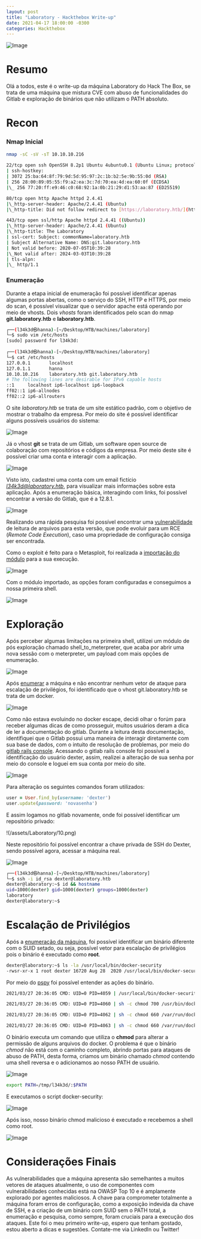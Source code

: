 ```yaml
---
layout: post
title: "Laboratory - Hackthebox Write-up"
date: 2021-04-17 18:00:00 -0300
categories: Hackthebox
---
```

![Image](/assets/Laboratory/1.png)
# Resumo
Olá a todos, este é o write-up da máquina Laboratory do Hack The Box, se trata de uma máquina que mistura CVE com abuso de funcionalidades do Gitlab e exploração de binários que não utilizam o PATH absoluto.

# Recon


### Nmap Inicial

```sh
nmap -sC -sV -sT 10.10.10.216
   
22/tcp open ssh OpenSSH 8.2p1 Ubuntu 4ubuntu0.1 (Ubuntu Linux; protocol 2.0)
| ssh-hostkey:
| 3072 25:ba:64:8f:79:9d:5d:95:97:2c:1b:b2:5e:9b:55:0d (RSA)
| 256 28:00:89:05:55:f9:a2:ea:3c:7d:70:ea:4d:ea:60:0f (ECDSA)
|\_ 256 77:20:ff:e9:46:c0:68:92:1a:0b:21:29:d1:53:aa:87 (ED25519)

80/tcp open http Apache httpd 2.4.41
|\_http-server-header: Apache/2.4.41 (Ubuntu)
|\_http-title: Did not follow redirect to [https://laboratory.htb/](https://laboratory.htb/)

443/tcp open ssl/http Apache httpd 2.4.41 ((Ubuntu))
|\_http-server-header: Apache/2.4.41 (Ubuntu)
|\_http-title: The Laboratory
| ssl-cert: Subject: commonName=laboratory.htb
| Subject Alternative Name: DNS:git.laboratory.htb
| Not valid before: 2020-07-05T10:39:28
|\_Not valid after: 2024-03-03T10:39:28
| tls-alpn:
|\_ http/1.1
```

### Enumeração

Durante a etapa inicial de enumeração foi possível identificar apenas algumas portas abertas, como o serviço do SSH, HTTP e HTTPS, por meio do scan, é possível visualizar que o servidor apache está operando por meio de vhosts.
Dois *vhosts* foram identificados pelo scan do nmap **git.laboratory.htb** e **laboratory.htb**.

```bash 
┌──(l34k3d㉿hanna)-[~/Desktop/HTB/machines/laboratory]
└─$ sudo vim /etc/hosts           
[sudo] password for l34k3d: 
                                     
┌──(l34k3d㉿hanna)-[~/Desktop/HTB/machines/laboratory]
└─$ cat /etc/hosts                                          
127.0.0.1       localhost
127.0.1.1       hanna
10.10.10.216    laboratory.htb git.laboratory.htb
# The following lines are desirable for IPv6 capable hosts
::1     localhost ip6-localhost ip6-loopback
ff02::1 ip6-allnodes
ff02::2 ip6-allrouters

```

O site *laboratory.htb* se trata de um site estático padrão, com o objetivo de mostrar o trabalho da empresa. Por meio do site é possível identificar alguns possíveis usuários do sistema:

![Image](/assets/Laboratory/2.png)

Já o vhost **git** se trata de um Gitlab, um software open source de colaboração com repositórios e códigos da empresa. Por meio deste site é possível criar uma conta e interagir com a aplicação.

![Image](/assets/Laboratory/3.png)

Visto isto, cadastrei uma conta com um email fictício *l34k3d@laboratory.htb*, para visualizar mais informações sobre esta aplicação. Após a enumeração básica, interagindo com links, foi possível encontrar a versão do Gitlab, que é a 12.8.1.

![Image](/assets/Laboratory/4.png)

Realizando uma rápida pesquisa foi possível encontrar uma [vulnerabilidade](https://packetstormsecurity.com/files/160441/GitLab-File-Read-Remote-Code-Execution.html) de leitura de arquivos para esta versão, que pode evoluir para um RCE (*Remote Code Execution*), caso uma propriedade de configuração consiga ser encontrada.

Como o exploit é feito para o Metasploit, foi realizada a [importação do módulo](https://www.hackers-arise.com/post/2017/06/08/metasploit-basics-part-7-adding-a-new-module-eternalblue) para a sua execução.

![Image](/assets/Laboratory/5.png)

Com o módulo importado, as opções foram configuradas e conseguimos a nossa primeira shell.

![Image](/assets/Laboratory/6.png)
# Exploração

Após perceber algumas limitações na primeira shell, utilizei um módulo de pós exploração chamado shell_to_meterpreter, que acaba por abrir uma nova sessão com o meterpreter, um payload com mais opções de enumeração.

![Image](/assets/Laboratory/7.png)

Após [enumerar](https://book.hacktricks.xyz/linux-unix/privilege-escalation) a máquina e não encontrar nenhum vetor de ataque para escalação de privilégios, foi identificado que o vhost git.laboratory.htb se trata de um docker.

![Image](/assets/Laboratory/8.png)

Como não estava evoluindo no docker escape, decidi olhar o forúm para receber algumas dicas de como prosseguir, muitos usuários deram a dica de ler a documentação do gitlab.
Durante a leitura desta documentação, identifiquei que o Gitlab possui uma maneira de interagir diretamente com sua base de dados, com o intuito de resolução de problemas, por meio do [gitlab rails console](https://docs.gitlab.com/ee/administration/troubleshooting/navigating_gitlab_via_rails_console.html).
Acessando o gitlab rails console foi possível a identificação do usuário dexter, assim, realizei a alteração de sua senha por meio do console e loguei em sua conta por meio do site.

![Image](/assets/Laboratory/9.png)

Para alteração os seguintes comandos foram utilizados:

```rb
user = User.find_by(username: 'dexter')
user.update(password: 'novasenha')
```
E assim logamos no gitlab novamente, onde foi possível identificar um repositório privado:

!(/assets/Laboratory/10.png)

Neste repositório foi possível encontrar a chave privada de SSH do Dexter, sendo possível agora, acessar a máquina real.

![Image](/assets/Laboratory/11.png)

```bash
┌──(l34k3d㉿hanna)-[~/Desktop/HTB/machines/laboratory]
└─$ ssh -i id_rsa dexter@laboratory.htb
dexter@laboratory:~$ id && hostname
uid=1000(dexter) gid=1000(dexter) groups=1000(dexter)
laboratory
dexter@laboratory:~$ 
```

# Escalação de Privilégios

Após a [enumeração da máquina](https://book.hacktricks.xyz/linux-unix/privilege-escalation), foi possível identificar um binário diferente com o SUID setado, ou seja, possível vetor para escalação de privilégios pois o binário é executado como **root**. 

```bash
dexter@laboratory:~$ ls -la /usr/local/bin/docker-security 
-rwsr-xr-x 1 root dexter 16720 Aug 28  2020 /usr/local/bin/docker-security
```

Por meio do [pspy](https://github.com/DominicBreuker/pspy) foi possível entender as ações do binário.

```bash
2021/03/27 20:36:05 CMD: UID=0 PID=4059 | /usr/local/bin/docker-security

2021/03/27 20:36:05 CMD: UID=0 PID=4060 | sh -c chmod 700 /usr/bin/docker

2021/03/27 20:36:05 CMD: UID=0 PID=4062 | sh -c chmod 660 /var/run/docker.sock

2021/03/27 20:36:05 CMD: UID=0 PID=4063 | sh -c chmod 660 /var/run/docker.sock
```

O binário executa um comando que utiliza o **chmod** para alterar a permissão de alguns arquivos do docker. O problema é que o binário *chmod* não está com o caminho completo, abrindo portas para ataques de abuso de PATH, desta forma, criamos um binário chamado *chmod* contendo uma shell reversa e o adicionamos ao nosso PATH de usuário.

![Image](/assets/Laboratory/12.png)

```bash
export PATH=/tmp/l34k3d/:$PATH
```

E executamos o script docker-security:

![Image](/assets/Laboratory/13.png)

Após isso, nosso binário chmod malicioso é executado e recebemos a shell como root.

![Image](/assets/Laboratory/14.png)

# Considerações Finais
As vulnerabilidades que a máquina apresenta são semelhantes a muitos vetores de ataques atualmente, o uso de componentes com vulnerabilidades conhecidas está na OWASP Top 10 e é amplamente explorado por agentes maliciosos.
A chave para comprometer totalmente a máquina foram erros de configuração, como a exposição indevida da chave de SSH, e a criação de um binário com SUID sem o PATH total, a enumeração e pesquisa, como sempre, foram cruciais para a execução dos ataques.
Este foi o meu primeiro write-up, espero que tenham gostado, estou aberto a dicas e sugestões. Contate-me via LinkedIn ou Twitter!
